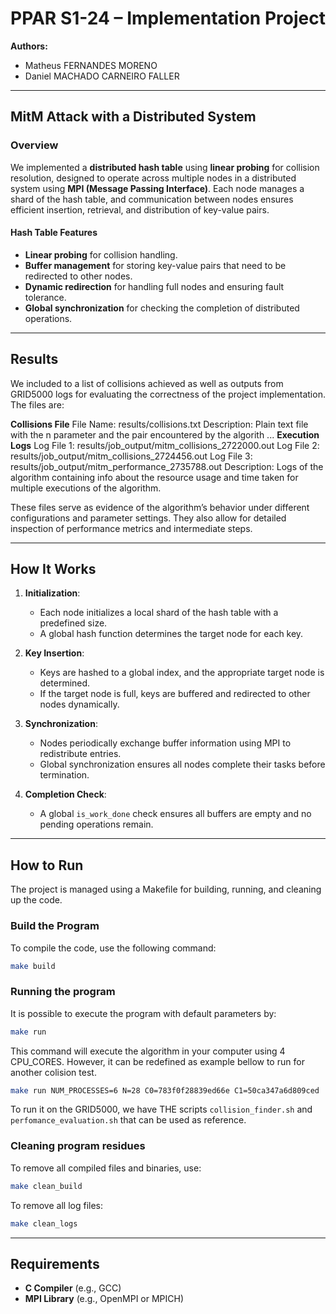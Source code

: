 # PPAR S1-24 – Implementation Project

**Authors:**
- Matheus FERNANDES MORENO
- Daniel MACHADO CARNEIRO FALLER

---

## MitM Attack with a Distributed System

### Overview

We implemented a **distributed hash table** using **linear probing** for collision resolution, designed to operate across multiple nodes in a distributed system using **MPI (Message Passing Interface)**. Each node manages a shard of the hash table, and communication between nodes ensures efficient insertion, retrieval, and distribution of key-value pairs.

#### Hash Table Features
- **Linear probing** for collision handling.
- **Buffer management** for storing key-value pairs that need to be redirected to other nodes.
- **Dynamic redirection** for handling full nodes and ensuring fault tolerance.
- **Global synchronization** for checking the completion of distributed operations.

---
## Results

We included to a list of collisions achieved as well as outputs from GRID5000 logs for evaluating the correctness of the project implementation. The files are:

**Collisions File**
File Name: results/collisions.txt
Description: Plain text file with the n parameter and the pair encountered by the algorith
...
**Execution Logs**
Log File 1: results/job_output/mitm_collisions_2722000.out
Log File 2: results/job_output/mitm_collisions_2724456.out
Log File 3: results/job_output/mitm_performance_2735788.out
Description: Logs of the algorithm containing info about the resource usage and time taken for multiple executions of the algorithm.

These files serve as evidence of the algorithm’s behavior under different configurations and parameter settings. They also allow for detailed inspection of performance metrics and intermediate steps.


---

## How It Works

1. **Initialization**:
   - Each node initializes a local shard of the hash table with a predefined size.
   - A global hash function determines the target node for each key.

2. **Key Insertion**:
   - Keys are hashed to a global index, and the appropriate target node is determined.
   - If the target node is full, keys are buffered and redirected to other nodes dynamically.

3. **Synchronization**:
   - Nodes periodically exchange buffer information using MPI to redistribute entries.
   - Global synchronization ensures all nodes complete their tasks before termination.

4. **Completion Check**:
   - A global `is_work_done` check ensures all buffers are empty and no pending operations remain.


---

## How to Run

The project is managed using a Makefile for building, running, and cleaning up the code.

### Build the Program
To compile the code, use the following command:
```bash
make build
```
### Running the program
It is possible to execute the program with default parameters by:
```bash
make run
```
This command will execute the algorithm in your computer using 4 CPU_CORES. However, it can be redefined as example bellow to run for another colision test.
```bash
make run NUM_PROCESSES=6 N=28 C0=783f0f28839ed66e C1=50ca347a6d809ced
```

To run it on the GRID5000, we have THE scripts `collision_finder.sh` and `perfomance_evaluation.sh` that can be used as reference.

### Cleaning program residues
To remove all compiled files and binaries, use:
```bash
make clean_build
```
To remove all log files:
```bash
make clean_logs
```

---

## Requirements

- **C Compiler** (e.g., GCC)
- **MPI Library** (e.g., OpenMPI or MPICH)